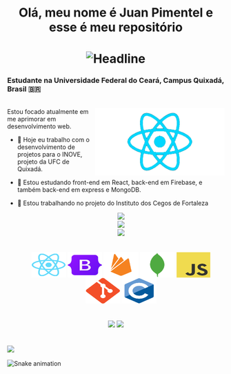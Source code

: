 <h1 align="center">Olá, meu nome é Juan Pimentel e esse é meu repositório<h1>

<div align=center>
  <img src="https://readme-typing-svg.herokuapp.com?color=%236FDA44&size=32&center=true&vCenter=true&width=600&height=50&lines=Computer+Engineering+Student;Software+Developer" alt="Headline"/>
</div>

<h3> Estudante na Universidade Federal do Ceará, Campus Quixadá, Brasil 🇧🇷 </h3>

<br/>
<img src="icons/ReactGif_NoBG_3.gif" align="right" width="300">
Estou focado atualmente em me aprimorar em desenvolvimento web.

<br/>

- 🔭 Hoje eu trabalho com o desenvolvimento de projetos para o INOVE, projeto da UFC de Quixadá.
- 🌱 Estou estudando front-end em React, back-end em Firebase, e também back-end em express e MongoDB.
- 👯 Estou trabalhando no projeto do Instituto dos Cegos de Fortaleza

  <div align="center">
    <img height="200em" src="https://github-readme-stats.vercel.app/api?username=Juandbpimentel&show_icons=true&theme=tokyonight&include_all_commits=true&count_private=true"/>
    
    <br/>
    
    <img height="200em" src="https://github-readme-stats.vercel.app/api/top-langs/?username=Juandbpimentel&layout=compact&langs_count=7&theme=tokyonight&include_all_commits=true&count_private=true"/>
    
    <br/>

    <img height="200rem" src="https://github-readme-streak-stats.herokuapp.com/?user=Juandbpimentel&layout=compact&langs_count=7&theme=tokyonight" />

    <br/>
  </div>
  
  <br/>

  <div align="center" style="display: inline_block"><br>
    <img align="center" alt="React Icon" height="60" width="80" src="icons/react-original.svg">
    <img align="center" alt="Bootstrap Icon" height="60" width="80" src="icons/bootstrap-original.svg">
    <img align="center" alt="Firebase icon" height="60" width="80" src="icons/firebase-plain.svg">
    <img align="center" alt="MongoDB Icon" height="60" width="80" src="icons/mongodb-plain.svg">
    <img align="center" alt="Javascript Icon" height="60" width="80" src="icons/javascript-original.svg">
    <img align="center" alt="Git Icon" height="60" width="80" src="icons/git-original.svg">
    <img align="center" alt="C Icon" height="60" width="80" src="icons/c-original.svg">
  </div>
#
  <div align="center">
    <a href = "mailto:juandbpimentel@alu.ufc.br"><img src="https://img.shields.io/badge/-Gmail-%23333?style=for-the-badge&logo=gmail&logoColor=white" target="_blank"></a>
    <a href="https://www.linkedin.com/in/juan-pimentel-3b6a67221" target="_blank"><img src="https://img.shields.io/badge/-LinkedIn-%230077B5?style=for-the-badge&logo=linkedin&logoColor=white" target="_blank"></a>
  </div>

#

<img width='100vw' src="https://github.com/Juandbpimentel/Juandbpimentel/blob/output/github-contribution-grid-snake.svg" target="_blank">

![Snake animation](https://github.com/Juandbpimentel/Juandbpimentel/blob/output/github-contribution-grid-snake.svg)
